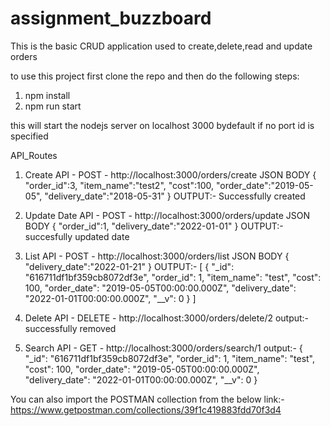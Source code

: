# assignment_buzzboard
This is the basic CRUD application used to create,delete,read and update orders

to use this project first clone the repo and then do the following steps:

1. npm install
2. npm run start

this will start the nodejs server on localhost 3000 bydefault if no port id is specified

API_Routes

1. Create API - POST - http://localhost:3000/orders/create
   JSON BODY
   {
    "order_id":3,
    "item_name":"test2",
    "cost":100,
    "order_date":"2019-05-05",
    "delivery_date":"2018-05-31"
   }
   OUTPUT:- Successfully created

2. Update Date API - POST - http://localhost:3000/orders/update
   JSON BODY
   {
    "order_id":1,
    "delivery_date":"2022-01-01"
   }
   OUTPUT:- succesfully updated date

3. List API - POST - http://localhost:3000/orders/list
  JSON BODY
  {
    "delivery_date":"2022-01-21"
  }
  OUTPUT:-
  [
    {
        "_id": "616711df1bf359cb8072df3e",
        "order_id": 1,
        "item_name": "test",
        "cost": 100,
        "order_date": "2019-05-05T00:00:00.000Z",
        "delivery_date": "2022-01-01T00:00:00.000Z",
        "__v": 0
    }
  ]
 
4. Delete API - DELETE - http://localhost:3000/orders/delete/2
   output:- successfully removed

5. Search API - GET - http://localhost:3000/orders/search/1
   output:- 
   {
    "_id": "616711df1bf359cb8072df3e",
    "order_id": 1,
    "item_name": "test",
    "cost": 100,
    "order_date": "2019-05-05T00:00:00.000Z",
    "delivery_date": "2022-01-01T00:00:00.000Z",
    "__v": 0
  }
  
  
  
You can also import the POSTMAN collection from the below link:-
https://www.getpostman.com/collections/39f1c419883fdd70f3d4


